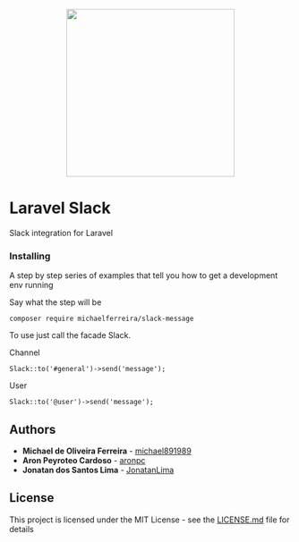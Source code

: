 <p align="center">
  <img width="300" src="https://raw.githubusercontent.com/JonatanLima/logos-arts/master/imgs/laravel_slack.png" />
</p>


# Laravel Slack

Slack integration for Laravel

### Installing

A step by step series of examples that tell you how to get a development env running

Say what the step will be

```
composer require michaelferreira/slack-message
```

To use just call the facade Slack.

Channel
```
Slack::to('#general')->send('message');
```
User
```
Slack::to('@user')->send('message');
```

## Authors

* **Michael de Oliveira Ferreira**  - [michael891989](https://github.com/michael891989/)
* **Aron Peyroteo Cardoso**         - [aronpc](https://github.com/aronpc)
* **Jonatan dos Santos Lima**       - [JonatanLima](https://github.com/JonatanLima)

<!--See also the list of [contributors](https://github.com/your/project/contributors) who participated in this project.-->

## License

This project is licensed under the MIT License - see the [LICENSE.md](LICENSE.md) file for details



